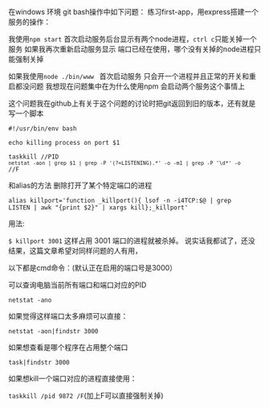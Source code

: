 在windows 环境 git bash操作中如下问题：
练习first-app，用express搭建一个服务的操作：
<p>我使用<code>npm start</code>  首次启动服务后台显示有两个node进程，<code>ctrl c</code>只能关掉一个服务  如果我再次重新启动服务显示 端口已经在使用，哪个没有关掉的node进程只能强制关掉  </p>


如果我使用<code>node  ./bin/www </code> 首次启动服务  只会开一个进程并且正常的开关和重启都没问题   我想现在问题集中在为什么使用npm  会启动两个服务这个事情上

这个问题我在github上有关于这个问题的讨论时把git返回到旧的版本，还有就是写一个脚本

<code>#!/usr/bin/env bash</code>

<code>echo killing process on port $1</code>

<code>taskkill //PID `netstat -aon | grep $1 | grep -P '(?=LISTENING).*' -o -m1 | grep -P '\d*' -o` //F</code>

和alias的方法
删除打开了某个特定端口的进程

<code>alias killport='function _killport(){ lsof -n -i4TCP:$@ | grep LISTEN | awk "{print \$2}" | xargs kill};_killport'</code>

用法:

<code>$ killport 3001</code>
这样占用 3001 端口的进程就被杀掉。
说实话我都试了，还没结果，这篇文章希望对同样问题的人有用，

以下都是cmd命令：(默认正在启用的端口号是3000）

可以查询电脑当前所有端口和端口对应的PID

<code>netstat -ano</code>

如果觉得这样端口太多麻烦可以直接：

<code>netstat -aon|findstr 3000</code>

如果想查看是哪个程序在占用整个端口

<code>task|findstr 3000</code>

如果想kill一个端口对应的进程直接使用：

<code>taskkill /pid 9872 /F</code>(加上F可以直接强制关掉)













